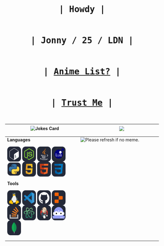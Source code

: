 <!-- prettier-ignore. extra Lanyard code if wanted: &waveColor=7289DA&waveSpotifyColor=7289DA 
<kbd><br>| <a href="https://matias.ma/nsfw/"><b>Trust Me</b></a> |<br><br></kbd>
-->

 <h1 align="center">
 <kbd><br>| <b>Howdy</b> |<br><br></kbd>
 &nbsp;
 <kbd><br>| <b>Jonny / 25 / LDN</b> |<br><br></kbd>
 &nbsp;
 <kbd><br>| <a href="https://kitsu.io/users/ojijonny/library"><b>Anime List?</b></a> |<br><br></kbd>
 &nbsp;
 <kbd><br>| <a href="https://matias.ma/nsfw/"><b>Trust Me</b></a> |<br><br></kbd>
 </h1>
 
  <table>
  <thead>
   <tr>
      <th width="550px">
       <img src="https://readme-jokes.vercel.app/api?hideBorder&bgColor=%0D1117" alt="Jokes Card" align="center" />
    </th>
      <th width="550px">
       <img src="https://lanyard.kyrie25.me/api/217414221728710656?hideStatus=true&bg=0D1117&gradient=38ef7d-11998e-38ef7d&imgStyle=square" align="center" />
    </th>
    </tr> 
  </thead>
 </table>
 
<table>
  <tbody>
   <tr width="600px">
    <td width="1100px">
     <b>Languages</b>
     <img src='https://random-memer-production-b769.up.railway.app/' align="right" height="250" width="250" title="Meme" alt="Please refresh if no meme.">
      <p align="left">
        <img align="center" alt="Bash" width="45px" height="49px" src="icons/Bash-Dark.svg" title="Bash"/>
        <img align="center" alt="NodeJS" width="45px" height="49px" src="icons/NodeJS-Dark.svg" title="NodeJS"/>
        <img align="center" alt="Java" width="45px" height="49px" src="icons/Java-Dark.svg" title="Java"/>
        <img align="center" alt="Lua" width="45px" height="49px" src="icons/Lua-Dark.svg" title="Lua"/>
        <img align="center" alt="Python" width="45px" height="49px" src="icons/Python-Dark.svg" title="Python"/>
        <img align="center" alt="Javascript" width="45px" height="49px" src="icons/Javascript-Darksvg.svg" title="JavaScript"/>
        <img align="center" alt="HTML" width="45px" height="49px" src="icons/HTML-Dark.svg" title="HTML"/>
        <img align="center" alt="CSS" width="45px" height="49px" src="icons/CSS-Dark.svg" title="CSS"/>
      </p>
     <b>Tools</b>
     <p align="left">
        <img align="center" alt="Linux" width="45px" height="49px" src="icons/Linux-Dark.svg" title="Linux"/>
        <img align="center" alt="VSCode" width="45px" height="49px" src="icons/VSCode-Dark.svg" title="VSCode"/>
        <img align="center" alt="GitHub" width="45px" height="49px" src="icons/Github-Dark.svg" title="GitHub"/>
        <img align="center" alt="Replit" width="45px" height="49px" src="icons/Replit-Dark.svg" title="Replit"/>
        <img align="center" alt="StackOverflow" width="45px" height="49px" src="icons/StackOverflow-Dark.svg" title="StackOverflow"/>
        <img align="center" alt="Atom" width="45px" height="49px" src="icons/Atom-Dark.svg" title="Atom"/>
        <img align="center" alt="Jenkins" width="45px" height="49px" src="icons/Jenkins-Dark.svg" title="Jenkins"/>
        <img align="center" alt="DiscordBots" width="45px" height="49px" src="icons/DiscordBots-Dark.svg" title="DiscordBots"/>
        <img align="center" alt="MongoDB" width="45px" height="49px" src="icons/MongoDB-Dark.svg" title="MongoDB"/>
     </p>
  </td>
 </tr>

</tbody>
</table>
